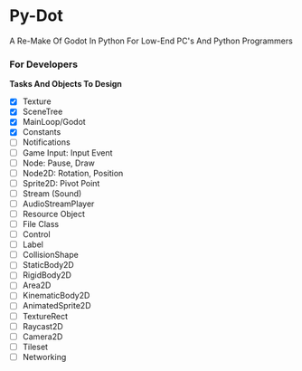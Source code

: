 # Py-Dot
 A Re-Make Of Godot In Python For Low-End PC's And Python Programmers

### For Developers
 **Tasks And Objects To Design**
 - [x] Texture
 - [x] SceneTree
 - [x] MainLoop/Godot
 - [x] Constants
 - [ ] Notifications
 - [ ] Game Input: Input Event
 - [ ] Node: Pause, Draw
 - [ ] Node2D: Rotation, Position
 - [ ] Sprite2D: Pivot Point
 - [ ] Stream (Sound)
 - [ ] AudioStreamPlayer 
 - [ ] Resource Object
 - [ ] File Class
 - [ ] Control
 - [ ] Label
 - [ ] CollisionShape
 - [ ] StaticBody2D
 - [ ] RigidBody2D
 - [ ] Area2D
 - [ ] KinematicBody2D
 - [ ] AnimatedSprite2D
 - [ ] TextureRect
 - [ ] Raycast2D
 - [ ] Camera2D
 - [ ] Tileset
 - [ ] Networking